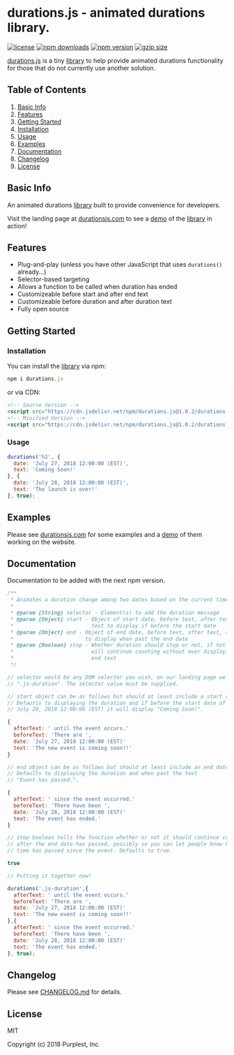 durations.js - animated durations library.
============
[![license](https://img.shields.io/badge/license-MIT-9752e7.svg)](https://github.com/PurplestInc/durations.js/blob/master/LICENSE)
[![npm downloads](https://img.shields.io/npm/dt/durations.js.svg?colorB=9752e7)](https://www.npmjs.com/package/durations.js)
[![npm version](https://img.shields.io/npm/v/durations.js.svg?colorB=9752e7)](https://www.npmjs.com/package/durations.js#installation)
[![gzip size](https://img.shields.io/badge/gzip%20size-508%20B-9752e7.svg)](https://cdn.jsdelivr.net/npm/durations.js@1.0.2/durations.min.js?compression=gzip)

[durations.js](https://durationsjs.com) is a tiny [library](https://cdn.jsdelivr.net/npm/durations.js@1.0.2/durations.min.js?compression=gzip) to help provide animated durations functionality for those that do not currently use another solution.

Table of Contents
-----------------

1. [Basic Info](https://github.com/PurplestInc/durations.js#basic-info)
2. [Features](https://github.com/PurplestInc/durations.js#features)
3. [Getting Started](https://github.com/PurplestInc/durations.js#getting-started)
  1. [Installation](https://github.com/PurplestInc/durations.js#installation)
  2. [Usage](https://github.com/PurplestInc/durations.js#usage)
4. [Examples](https://github.com/PurplestInc/durations.js#examples)
5. [Documentation](https://github.com/PurplestInc/durations.js#documentation)
6. [Changelog](https://github.com/PurplestInc/durations.js#changelog)
7. [License](https://github.com/PurplestInc/durations.js#license)

Basic Info
-----------------

An animated durations [library](https://cdn.jsdelivr.net/npm/durations.js@1.0.2/durations.min.js?compression=gzip) built to provide convenience for developers.

Visit the landing page at [durationsjs.com](https://durationsjs.com) to see a [demo](https://durationsjs.com) of the [library](https://cdn.jsdelivr.net/npm/durations.js@1.0.2/durations.min.js?compression=gzip) in action!

Features
--------

* Plug-and-play (unless you have other JavaScript that uses `durations()` already...)
* Selector-based targeting
* Allows a function to be called when duration has ended
* Customizeable before start and after end text
* Customizeable before duration and after duration text
* Fully open source

Getting Started
---------------

### Installation

You can install the [library](https://cdn.jsdelivr.net/npm/durations.js@1.0.2/durations.min.js?compression=gzip) via npm:

```javascript
npm i durations.js
```

or via CDN:


```html
<!-- Source Version -->
<script src="https://cdn.jsdelivr.net/npm/durations.js@1.0.2/durations.js"></script>
<!-- Minified Version -->
<script src="https://cdn.jsdelivr.net/npm/durations.js@1.0.2/durations.min.js"></script>
```

### Usage

```javascript
durations('h2', {
  date: 'July 27, 2018 12:00:00 (EST)',
  text: 'Coming Soon!'
}, {
  date: 'July 28, 2018 12:00:00 (EST)',
  text: 'The launch is over!'
}, true);
```

Examples
--------

Please see [durationsjs.com](https://durationsjs.com) for some examples and a [demo](https://durationsjs.com) of them working on the website.

Documentation
-------------

Documentation to be added with the next npm version.

```javascript
/**
 * Animates a duration change among two dates based on the current time.
 * 
 * @param {String} selector - Element(s) to add the duration message
 * @param {Object} start - Object of start date, before text, after text, and
 *                         text to display if before the start date
 * @param {Object} end - Object of end date, before text, after text, and text
 *                       to display when past the end date
 * @param {Boolean} stop - Whether duration should stop or not, if not then it
 *                         will continue counting without ever displaying the
 *                         end text
 */

// selector would be any DOM selector you wish, on our landing page we use
// ".js-duration". The selector value must be supplied.

// start object can be as follows but should at least include a start date.
// Defautls to displaying the duration and if before the start date of 
// July 29, 2018 12:00:00 (EST) it will display "Coming Soon!".

{
  afterText: ' until the event occurs.'
  beforeText: 'There are ',
  date: 'July 27, 2018 12:00:00 (EST)'
  text: 'The new event is coming soon!!'
}

// end object can be as follows but should at least include an end date.
// Defaults to displaying the duration and when past the text
// "Event has passed.".

{
  afterText: ' since the event occurred.'
  beforeText: 'There have been ',
  date: 'July 28, 2018 12:00:00 (EST)'
  text: 'The event has ended.'
}

// stop boolean tells the function whether or not it should continue counting
// after the end date has passed, possibly so you can let people know how much
// time has passed since the event. Defaults to true.

true

// Putting it together now!

durations('.js-duration',{
  afterText: ' until the event occurs.'
  beforeText: 'There are ',
  date: 'July 27, 2018 12:00:00 (EST)'
  text: 'The new event is coming soon!!'
},{
  afterText: ' since the event occurred.'
  beforeText: 'There have been ',
  date: 'July 28, 2018 12:00:00 (EST)'
  text: 'The event has ended.'
}, true);
```

Changelog
---------

Please see [CHANGELOG.md](https://github.com/PurplestInc/durations.js/blob/master/CHANGELOG.md) for details.

License
-------

MIT

Copyright (c) 2018 Purplest, Inc.